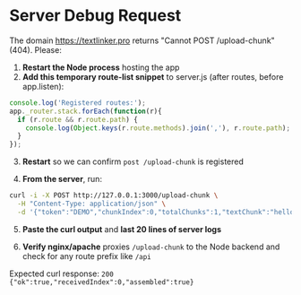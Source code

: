# Server Debug Request

The domain https://textlinker.pro returns "Cannot POST /upload-chunk" (404). Please:

1. **Restart the Node process** hosting the app
2. **Add this temporary route-list snippet** to server.js (after routes, before app.listen):
```javascript
console.log('Registered routes:');
app._router.stack.forEach(function(r){
  if (r.route && r.route.path) {
    console.log(Object.keys(r.route.methods).join(','), r.route.path);
  }
});
```

3. **Restart** so we can confirm `post /upload-chunk` is registered

4. **From the server**, run:
```bash
curl -i -X POST http://127.0.0.1:3000/upload-chunk \
  -H "Content-Type: application/json" \
  -d '{"token":"DEMO","chunkIndex":0,"totalChunks":1,"textChunk":"hello"}'
```

5. **Paste the curl output** and **last 20 lines of server logs**

6. **Verify nginx/apache** proxies `/upload-chunk` to the Node backend and check for any route prefix like `/api`

Expected curl response: `200 {"ok":true,"receivedIndex":0,"assembled":true}`
